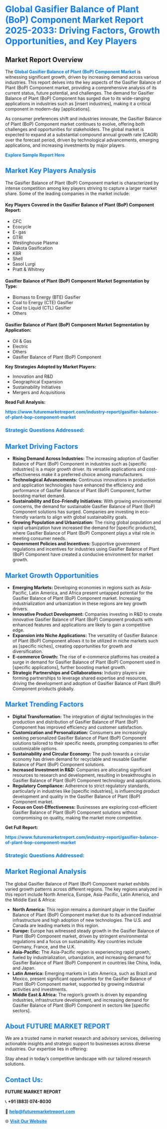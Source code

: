 <h1 style="color: #007BFF;">Global Gasifier Balance of Plant (BoP) Component Market Report 2025-2033: Driving Factors, Growth Opportunities, and Key Players</h1>

<section id="overview">
<h2>Market Report Overview</h2>
<p>The <a href="https://www.futuremarketreport.com/industry-report/gasifier-balance-of-plant-bop-component-market" style="color: #007BFF; text-decoration: none;"><strong>Global Gasifier Balance of Plant (BoP) Component Market</strong></a> is witnessing significant growth, driven by increasing demand across various industries. This report delves into the key aspects of the Gasifier Balance of Plant (BoP) Component market, providing a comprehensive analysis of its current status, future potential, and challenges. The demand for Gasifier Balance of Plant (BoP) Component has surged due to its wide-ranging applications in industries such as [insert industries], making it a critical component in modern-day [applications].</p>
<p>As consumer preferences shift and industries innovate, the Gasifier Balance of Plant (BoP) Component market continues to evolve, offering both challenges and opportunities for stakeholders. The global market is expected to expand at a substantial compound annual growth rate (CAGR) over the forecast period, driven by technological advancements, emerging applications, and increasing investments by major players.</p>
</section>

<section id="overview">
<p><a href="https://www.futuremarketreport.com/request-sample/reportId=128510" style="color: #007BFF; text-decoration: none;"><strong>Explore Sample Report Here</strong></a></p>
</section>

<section id="key-players">
<h2 style="color: #007BFF;">Market Key Players Analysis</h2>
<p>The Gasifier Balance of Plant (BoP) Component market is characterized by intense competition among key players striving to capture a larger market share. Some of the leading companies in the market include:</p>
<h4>Key Players Covered in the Gasifier Balance of Plant (BoP) Component Report:</h4>
<ul><li>CFC</li><li>Ecocycle</li><li>E- gas</li><li>GTRI</li><li>Westinghouse Plasma</li><li>Dakota Gasification</li><li>KBR</li><li>Shell</li><li>Sasol Lurgi</li><li>Pratt &amp; Whitney</li></ul>
<h4>Gasifier Balance of Plant (BoP) Component Market Segmentation by Type:</h4>
<ul><li>Biomass to Energy (BTE) Gasifier</li><li>Coal to Energy (CTE) Gasifier</li><li>Coal to Liquid (CTL) Gasifier</li><li>Others</li></ul>

<h4>Gasifier Balance of Plant (BoP) Component Market Segmentation by Application:</h4>
<ul><li>Oil &amp; Gas</li><li>Electric</li><li>Others</li><li>Gasifier Balance of Plant (BoP) Component</li></ul>
<p><strong>Key Strategies Adopted by Market Players:</strong></p>
<ul>
<li>Innovation and R&D</li>
<li>Geographical Expansion</li>
<li>Sustainability Initiatives</li>
<li>Mergers and Acquisitions</li>
</ul>
</section>

<section>
<p><strong>Read Full Analysis: </strong></p><a href="https://www.futuremarketreport.com/industry-report/gasifier-balance-of-plant-bop-component-market" style="color: #007BFF; text-decoration: none;"><strong>https://www.futuremarketreport.com/industry-report/gasifier-balance-of-plant-bop-component-market</strong></a>
<h3 style="color: #007BFF;">Strategic Questions Addressed:</h3>
</section>

<section id="driving-factors">
<h2 style="color: #007BFF;">Market Driving Factors</h2>
<ul>
<li><strong>Rising Demand Across Industries:</strong> The increasing adoption of Gasifier Balance of Plant (BoP) Component in industries such as [specific industries] is a major growth driver. Its versatile applications and cost-effectiveness make it a preferred choice among manufacturers.</li>
<li><strong>Technological Advancements:</strong> Continuous innovations in production and application technologies have enhanced the efficiency and performance of Gasifier Balance of Plant (BoP) Component, further boosting market demand.</li>
<li><strong>Sustainability and Eco-Friendly Initiatives:</strong> With growing environmental concerns, the demand for sustainable Gasifier Balance of Plant (BoP) Component solutions has surged. Companies are investing in eco-friendly variants to align with global sustainability goals.</li>
<li><strong>Growing Population and Urbanization:</strong> The rising global population and rapid urbanization have increased the demand for [specific products], where Gasifier Balance of Plant (BoP) Component plays a vital role in meeting consumer needs.</li>
<li><strong>Government Policies and Incentives:</strong> Supportive government regulations and incentives for industries using Gasifier Balance of Plant (BoP) Component have created a conducive environment for market growth.</li>
</ul>
</section>

<section id="growth-opportunities">
<h2 style="color: #007BFF;">Market Growth Opportunities</h2>
<ul>
<li><strong>Emerging Markets:</strong> Developing economies in regions such as Asia-Pacific, Latin America, and Africa present untapped potential for the Gasifier Balance of Plant (BoP) Component market. Increasing industrialization and urbanization in these regions are key growth drivers.</li>
<li><strong>Innovative Product Development:</strong> Companies investing in R&D to create innovative Gasifier Balance of Plant (BoP) Component products with enhanced features and applications are likely to gain a competitive edge.</li>
<li><strong>Expansion into Niche Applications:</strong> The versatility of Gasifier Balance of Plant (BoP) Component allows it to be utilized in niche markets such as [specific niches], creating opportunities for growth and diversification.</li>
<li><strong>E-commerce Growth:</strong> The rise of e-commerce platforms has created a surge in demand for Gasifier Balance of Plant (BoP) Component used in [specific applications], further boosting market growth.</li>
<li><strong>Strategic Partnerships and Collaborations:</strong> Industry players are forming partnerships to leverage shared expertise and resources, driving the development and adoption of Gasifier Balance of Plant (BoP) Component products globally.</li>
</ul>
</section>

<section id="trending-factors">
<h2 style="color: #007BFF;">Market Trending Factors</h2>
<ul>
<li><strong>Digital Transformation:</strong> The integration of digital technologies in the production and distribution of Gasifier Balance of Plant (BoP) Component has improved efficiency and customer satisfaction.</li>
<li><strong>Customization and Personalization:</strong> Consumers are increasingly seeking personalized Gasifier Balance of Plant (BoP) Component solutions tailored to their specific needs, prompting companies to offer customizable options.</li>
<li><strong>Sustainability and Circular Economy:</strong> The push towards a circular economy has driven demand for recyclable and reusable Gasifier Balance of Plant (BoP) Component solutions.</li>
<li><strong>Increased Investment in R&D:</strong> Companies are allocating significant resources to research and development, resulting in breakthroughs in Gasifier Balance of Plant (BoP) Component technology and applications.</li>
<li><strong>Regulatory Compliance:</strong> Adherence to strict regulatory standards, particularly in industries like [specific industries], is influencing product development and quality in the Gasifier Balance of Plant (BoP) Component market.</li>
<li><strong>Focus on Cost-Effectiveness:</strong> Businesses are exploring cost-efficient Gasifier Balance of Plant (BoP) Component solutions without compromising on quality, making the market more competitive.</li>
</ul>
</section>

<section>
<p><strong>Get Full Report: </strong></p><a href="https://www.futuremarketreport.com/industry-report/gasifier-balance-of-plant-bop-component-market" style="color: #007BFF; text-decoration: none;"><strong>https://www.futuremarketreport.com/industry-report/gasifier-balance-of-plant-bop-component-market</strong></a>
<h3 style="color: #007BFF;">Strategic Questions Addressed:</h3>
</section>


<section id="regional-analysis">
<h2 style="color: #007BFF;">Market Regional Analysis</h2>
<p>The global Gasifier Balance of Plant (BoP) Component market exhibits varied growth patterns across different regions. The key regions analyzed in this report include North America, Europe, Asia-Pacific, Latin America, and the Middle East & Africa:</p>
<ul>
<li><strong>North America:</strong> This region remains a dominant player in the Gasifier Balance of Plant (BoP) Component market due to its advanced industrial infrastructure and high adoption of new technologies. The U.S. and Canada are leading markets in this region.</li>
<li><strong>Europe:</strong> Europe has witnessed steady growth in the Gasifier Balance of Plant (BoP) Component market, driven by stringent environmental regulations and a focus on sustainability. Key countries include Germany, France, and the U.K.</li>
<li><strong>Asia-Pacific:</strong> The Asia-Pacific region is experiencing rapid growth, fueled by industrialization, urbanization, and increasing demand for Gasifier Balance of Plant (BoP) Component in countries like China, India, and Japan.</li>
<li><strong>Latin America:</strong> Emerging markets in Latin America, such as Brazil and Mexico, present significant opportunities for the Gasifier Balance of Plant (BoP) Component market, supported by growing industrial activities and investments.</li>
<li><strong>Middle East & Africa:</strong> The region’s growth is driven by expanding industries, infrastructure development, and increasing demand for Gasifier Balance of Plant (BoP) Component in sectors like [specific sectors].</li>
</ul>
</section>

<footer>
<h2 style="color: #007BFF;">About FUTURE MARKET REPORT</h2>
<p>We are a trusted name in market research and advisory services, delivering actionable insights and strategic support to businesses across diverse industries. Our expertise lies in offering:</p>

<p>Stay ahead in today’s competitive landscape with our tailored research solutions.</p>

<h2 style="color: #007BFF;">Contact Us:</h2>
<p><strong>FUTURE MARKET REPORT</strong></p>
<p>📞 <strong>+91 (883) 074-8030</strong></p>
<p>📧 <strong><a href="mailto:help@futuremarketreport.com" style="color: #007BFF;">help@futuremarketreport.com</a></strong></p>
<p>🌐 <strong><a href="https://www.futuremarketreport.com/" style="color: #007BFF;">Visit Our Website</a></strong></p>
</footer>
